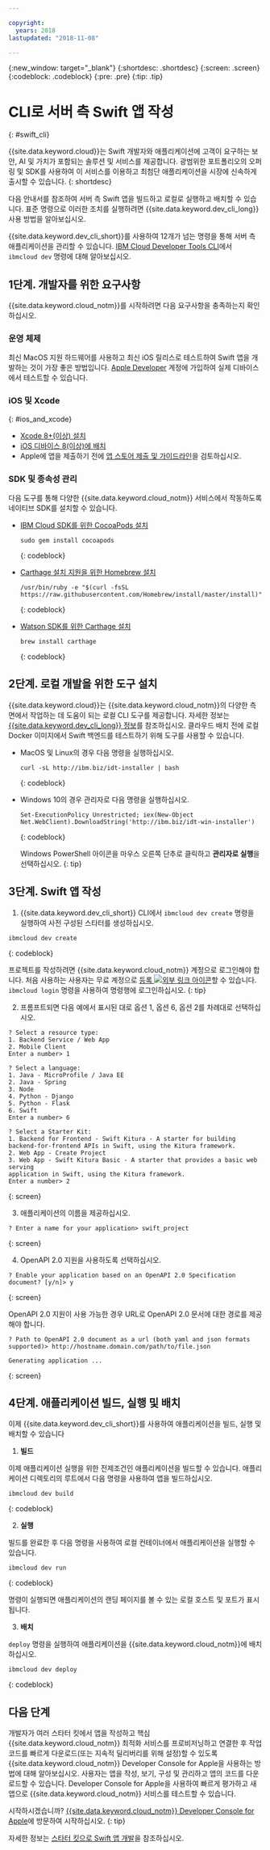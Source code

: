 ```yaml
---

copyright:
  years: 2018
lastupdated: "2018-11-08"

---
```


{:new_window: target="_blank"}
{:shortdesc: .shortdesc}
{:screen: .screen}
{:codeblock: .codeblock}
{:pre: .pre}
{:tip: .tip}

# CLI로 서버 측 Swift 앱 작성
{: #swift_cli}

{{site.data.keyword.cloud}}는 Swift 개발자와 애플리케이션에 고객이 요구하는 보안, AI 및 가치가 포함되는 솔루션 및 서비스를 제공합니다. 광범위한 포트폴리오의 오퍼링 및 SDK를 사용하여 이 서비스를 이용하고 최첨단 애플리케이션을 시장에 신속하게 출시할 수 있습니다.
{: shortdesc}

다음 안내서를 참조하여 서버 측 Swift 앱을 빌드하고 로컬로 실행하고 배치할 수 있습니다. 표준 명령으로 이러한 조치를 실행하려면 {{site.data.keyword.dev_cli_long}} 사용 방법을 알아보십시오. 

{{site.data.keyword.dev_cli_short}}를 사용하여 12개가 넘는 명령을 통해 서버 측 애플리케이션을 관리할 수 있습니다. [IBM Cloud Developer Tools CLI](/docs/cli/idt/commands.html)에서 `ibmcloud dev` 명령에 대해 알아보십시오.

## 1단계. 개발자를 위한 요구사항

{{site.data.keyword.cloud_notm}}를 시작하려면 다음 요구사항을 충족하는지 확인하십시오.

### 운영 체제

최신 MacOS 지원 하드웨어를 사용하고 최신 iOS 릴리스로 테스트하여 Swift 앱을 개발하는 것이 가장 좋은 방법입니다. [Apple Developer](https://developer.apple.com/) 계정에 가입하여 실제 디바이스에서 테스트할 수 있습니다.

### iOS 및 Xcode
{: #ios_and_xcode}

- [Xcode 8+(이상) 설치](https://developer.apple.com/xcode/)
- [iOS 디바이스 8(이상)에 배치](https://support.apple.com/downloads/ios)
- Apple에 앱을 제출하기 전에 [앱 스토어 제출 및 가이드라인](https://developer.apple.com/app-store/guidelines/)을 검토하십시오.

### SDK 및 종속성 관리

다음 도구를 통해 다양한 {{site.data.keyword.cloud_notm}} 서비스에서 작동하도록 네이티브 SDK를 설치할 수 있습니다.

- [IBM Cloud SDK를 위한 CocoaPods 설치](https://cocoapods.org/)
  ```
  sudo gem install cocoapods
  ```
  {: codeblock}
  
- [Carthage 설치 지원을 위한 Homebrew 설치](https://brew.sh/)
  ```
  /usr/bin/ruby -e "$(curl -fsSL https://raw.githubusercontent.com/Homebrew/install/master/install)"
  ```
  {: codeblock}

- [Watson SDK를 위한 Carthage 설치](https://github.com/Carthage/Carthage)
  ```
  brew install carthage
  ```
  {: codeblock}

## 2단계. 로컬 개발을 위한 도구 설치

{{site.data.keyword.cloud}}는 {{site.data.keyword.cloud_notm}}의 다양한 측면에서 작업하는 데 도움이 되는 로컬 CLI 도구를 제공합니다. 자세한 정보는 [{{site.data.keyword.dev_cli_long}} 정보](../cli/index.html)를 참조하십시오. 클라우드 배치 전에 로컬 Docker 이미지에서 Swift 백엔드를 테스트하기 위해 도구를 사용할 수 있습니다.

* MacOS 및 Linux의 경우 다음 명령을 실행하십시오.
  ```
  curl -sL http://ibm.biz/idt-installer | bash
  ```
  {: codeblock}

* Windows 10의 경우 관리자로 다음 명령을 실행하십시오.
  ```
  Set-ExecutionPolicy Unrestricted; iex(New-Object Net.WebClient).DownloadString('http://ibm.biz/idt-win-installer')
  ```
  {: codeblock}

  Windows PowerShell 아이콘을 마우스 오른쪽 단추로 클릭하고 **관리자로 실행**을 선택하십시오.
  {: tip}

## 3단계. Swift 앱 작성

1. {{site.data.keyword.dev_cli_short}} CLI에서 `ibmcloud dev create` 명령을 실행하여 사전 구성된 스타터를 생성하십시오. 
  ```
  ibmcloud dev create
  ```
  {: codeblock}

  프로젝트를 작성하려면 {{site.data.keyword.cloud_notm}} 계정으로 로그인해야 합니다. 처음 사용하는 사용자는 무료 계정으로 [등록 ![외부 링크 아이콘](../icons/launch-glyph.svg "외부 링크 아이콘")](https://console.bluemix.net/registration/?cm_sp=dw-bluemix-_-swift-_-devcenter)할 수 있습니다. `ibmcloud login` 명령을 사용하여 명령행에 로그인하십시오.
  {: tip}

2. 프롬프트되면 다음 예에서 표시된 대로 옵션 1, 옵션 6, 옵션 2를 차례대로 선택하십시오. 
  ```
  ? Select a resource type:                  
  1. Backend Service / Web App
  2. Mobile Client
  Enter a number> 1

  ? Select a language:
  1. Java - MicroProfile / Java EE
  2. Java - Spring
  3. Node
  4. Python - Django
  5. Python - Flask
  6. Swift
  Enter a number> 6

  ? Select a Starter Kit:
  1. Backend for Frontend - Swift Kitura - A starter for building 
  backend-for-frontend APIs in Swift, using the Kitura framework.
  2. Web App - Create Project
  3. Web App - Swift Kitura Basic - A starter that provides a basic web serving 
  application in Swift, using the Kitura framework.
  Enter a number> 2
  ```
  {: screen}

3. 애플리케이션의 이름을 제공하십시오.
  ```
  ? Enter a name for your application> swift_project
  ```
  {: screen}

4. OpenAPI 2.0 지원을 사용하도록 선택하십시오.
  ```
  ? Enable your application based on an OpenAPI 2.0 Specification document? [y/n]> y
  ```
  {: screen}

  OpenAPI 2.0 지원이 사용 가능한 경우 URL로 OpenAPI 2.0 문서에 대한 경로를 제공해야 합니다.
  ```
  ? Path to OpenAPI 2.0 document as a url (both yaml and json formats supported)> http://hostname.domain.com/path/to/file.json

  Generating application ...
  ```
  {: screen}

## 4단계. 애플리케이션 빌드, 실행 및 배치

이제 {{site.data.keyword.dev_cli_short}}를 사용하여 애플리케이션을 빌드, 실행 및 배치할 수 있습니다

1. **빌드**

  이제 애플리케이션 실행을 위한 전제조건인 애플리케이션을 빌드할 수 있습니다. 애플리케이션 디렉토리의 루트에서 다음 명령을 사용하여 앱을 빌드하십시오.
  ```
  ibmcloud dev build
  ```
  {: codeblock}

2. **실행**

  빌드를 완료한 후 다음 명령을 사용하여 로컬 컨테이너에서 애플리케이션을 실행할 수 있습니다.
  ```
  ibmcloud dev run
  ```
  {: codeblock}

  명령이 실행되면 애플리케이션의 랜딩 페이지를 볼 수 있는 로컬 호스트 및 포트가 표시됩니다.

3. **배치**

  `deploy` 명령을 실행하여 애플리케이션을 {{site.data.keyword.cloud_notm}}에 배치하십시오.
  ```
  ibmcloud dev deploy
  ```
  {: codeblock}

## 다음 단계

개발자가 여러 스타터 킷에서 앱을 작성하고 핵심 {{site.data.keyword.cloud_notm}} 최적화 서비스를 프로비저닝하고 연결한 후 작업 코드를 빠르게 다운로드(또는 지속적 딜리버리를 위해 설정)할 수 있도록 {{site.data.keyword.cloud_notm}} Developer Console for Apple을 사용하는 방법에 대해 알아보십시오. 사용자는 앱을 작성, 보기, 구성 및 관리하고 앱의 코드를 다운로드할 수 있습니다. Developer Console for Apple을 사용하여 빠르게 평가하고 새 앱으로 {{site.data.keyword.cloud_notm}} 서비스를 테스트할 수 있습니다.

시작하시겠습니까? [{{site.data.keyword.cloud_notm}} Developer Console for Apple](https://console.bluemix.net/developer/appledevelopment/starter-kits)에 방문하여 시작하십시오.
{: tip}

자세한 정보는 [스타터 킷으로 Swift 앱 개발](/docs/swift/starter_kit/starter_kits.html)을 참조하십시오.
